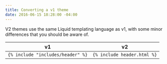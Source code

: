 ```yaml
---
title: Converting a v1 theme
date: 2016-06-15 18:28:00 -04:00
---
```


V2 themes use the same Liquid templating language as v1, with some minor differences that you should be aware of.

| v1 | v2 |
|----|----|
| `{% include "includes/header" %}` | `{% include header.html %}` |